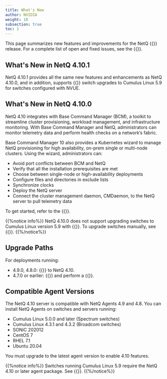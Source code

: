 ```yaml
---
title: What's New
author: NVIDIA
weight: 10
subsection: true
toc: 1
---
```


This page summarizes new features and improvements for the NetQ {{<version>}} release. For a complete list of open and fixed issues, see the {{<link title="NVIDIA NetQ 4.10 Release Notes" text="release notes">}}.

## What's New in NetQ 4.10.1

NetQ 4.10.1 provides all the same new features and enhancements as NetQ 4.10.0, and in addition, supports {{<link title="Upgrade Cumulus Linux" text="NetQ Lifecycle Management">}} switch upgrades to Cumulus Linux 5.9 for switches configured with NVUE. 

## What's New in NetQ 4.10.0

NetQ 4.10 integrates with Base Command Manager (BCM), a toolkit to streamline cluster provisioning, workload management, and infrastructure monitoring. With Base Command Manager and NetQ, administrators can monitor telemetry data and perform health checks on a network’s fabric.

Base Command Manager 10 also provides a Kubernetes wizard to manage NetQ provisioning for high availability, on-prem single or multi-node clusters. Using the wizard, administrators can:

- Avoid port conflicts between BCM and NetQ
- Verify that all the installation prerequisites are met
- Choose between single-node or high-availability deployments
- Configure files and directories in exclude lists
- Synchronize clocks
- Deploy the NetQ server
- Connect the cluster management daemon, CMDaemon, to the NetQ server to pull telemetry data

To get started, refer to the {{<exlink url="https://docs.nvidia.com/base-command-manager/#product-manuals" text="Base Command Manager administrator and containerization manuals">}}.

{{%notice info%}}
NetQ 4.10.0 does not support upgrading switches to Cumulus Linux version 5.9 with {{<link title="Upgrade Cumulus Linux" text="NetQ Lifecycle Management">}}. To upgrade switches manually, see {{<exlink url="https://docs.nvidia.com/networking-ethernet-software/cumulus-linux/Installation-Management/Upgrading-Cumulus-Linux/" text="Upgrading Cumulus Linux">}}.
{{%/notice%}}
## Upgrade Paths

For deployments running:

- 4.9.0, 4.8.0: {{<link title="Upgrade NetQ Virtual Machines" text="upgrade directly">}} to NetQ 4.10.
- 4.7.0 or earlier: {{<link title="Back Up and Restore NetQ" text="back up your NetQ data">}} and perform a {{<link title="Install the NetQ System" text="new installation">}}.

## Compatible Agent Versions

The NetQ 4.10 server is compatible with NetQ Agents 4.9 and 4.8. You can install NetQ Agents on switches and servers running:

- Cumulus Linux 5.0.0 and later (Spectrum switches)
- Cumulus Linux 4.3.1 and 4.3.2 (Broadcom switches)
- SONiC 202012
- CentOS 7
- RHEL 7.1
- Ubuntu 20.04

You must upgrade to the latest agent version to enable 4.10 features.

{{%notice info%}}
Switches running Cumulus Linux 5.9 require the NetQ 4.10 or later agent package. See {{<exlink url="https://docs.nvidia.com/networking-ethernet-software/cumulus-netq/Installation-Management/Install-NetQ/Install-NetQ-Agents/" text="Install NetQ Agents">}}.
{{%/notice%}}
